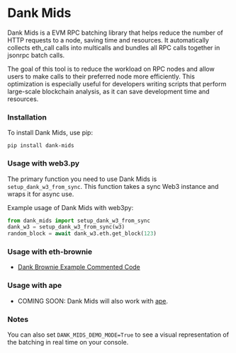 # Dank Mids

Dank Mids is a EVM RPC batching library that helps reduce the number of HTTP requests to a node, saving time and resources. It automatically collects eth_call calls into multicalls and bundles all RPC calls together in jsonrpc batch calls.

The goal of this tool is to reduce the workload on RPC nodes and allow users to make calls to their preferred node more efficiently. This optimization is especially useful for developers writing scripts that perform large-scale blockchain analysis, as it can save development time and resources.

### Installation

To install Dank Mids, use pip:

`pip install dank-mids`

### Usage with web3.py

The primary function you need to use Dank Mids is `setup_dank_w3_from_sync`. This function takes a sync Web3 instance and wraps it for async use.

Example usage of Dank Mids with web3py:

```python
from dank_mids import setup_dank_w3_from_sync
dank_w3 = setup_dank_w3_from_sync(w3)
random_block = await dank_w3.eth.get_block(123)
```

### Usage with eth-brownie

- [Dank Brownie Example Commented Code](./examples/dank_brownie_example.py)

### Usage with ape

- COMING SOON: Dank Mids will also work with [ape](https://github.com/ApeWorX/ape).

### Notes

You can also set `DANK_MIDS_DEMO_MODE=True` to see a visual representation of the batching in real time on your console.
